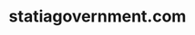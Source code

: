 ---
layout: post
title:  "statiagovernment.com"
internal_url:  "/dutchgov/statiagovernment.com.html"
categories: dutchgov
---